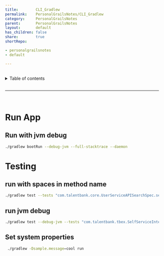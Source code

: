 ```yaml
---
title:        CLI_Gradlew
permalink:    PersonalGrailsNotes/CLI_Gradlew
category:     PersonalGrailsNotes
parent:       PersonalGrailsNotes
layout:       default
has_children: false
share:        true
shortRepo:

- personalgrailsnotes
- default

---
```


<br/>    

<details markdown="block">    
<summary>    
Table of contents    
</summary>    
{: .text-delta }    
1. TOC    
{:toc}    
</details>    

<br/>    

***    

<br/>    

# Run App

## Run with jvm debug

``` bash    
./gradlew bootRun --debug-jvm --full-stacktrace --daemon     
```    

# Testing

## run with spaces in method name

``` bash    
./gradlew test --tests "com.talentbank.core.UserServiceAPISearchSpec.search for name Dick with clientSetupIds"    
```    

## run jvm debug

``` bash    
./gradlew test --debug-jvm --tests "com.talentbank.tbex.SelfServiceIntegration.SelfServiceIntegrationControllerSpec.test_rest_no_request_object"  --full-stacktrace    
```    

## Set system properties

``` bash    
 ./gradlew -Dsample.message=cool run    
```